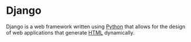 # Django

Django is a web framework written using [Python](/wiki/Python) that allows for
the design of web applications that generate [HTML](/wiki/HTML) dynamically.

